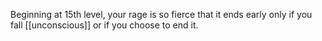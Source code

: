 Beginning at 15th level, your rage is so fierce that it ends early only if you fall [[unconscious]] or if you choose to end it.